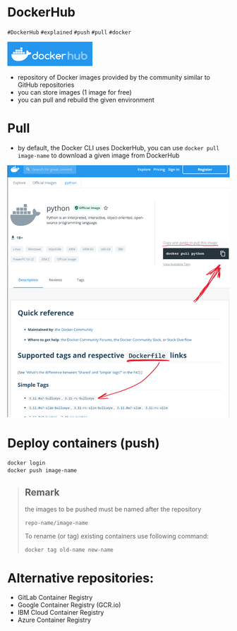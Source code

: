 # DockerHub

`#DockerHub` `#explained` `#push` `#pull` `#docker`

![Untitled](ATTACHMENTS/Untitled.png)

- repository of Docker images provided by the community similar to GitHub repositories
- you can store images (1 image for free)
- you can pull and rebuild the given environment

# Pull

- by default, the Docker CLI uses DockerHub, you can use `docker pull image-name` to download a given image from DockerHub

![Untitled](ATTACHMENTS/Untitled-1.png)

# **Deploy containers (push)**

```bash
docker login
docker push image-name
```

> ## Remark
> the images to be pushed must be named after the repository
> ```
> repo-name/image-name
> ```
> To rename (or tag) existing containers use following command:
> ```
> docker tag old-name new-name
> ```

# Alternative repositories:
- GitLab Container Registry
- Google Container Registry (GCR.io)
- IBM Cloud Container Registry
- Azure Container Registry